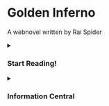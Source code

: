 # Golden Inferno
A webnovel written by Rai Spider

<details>
<summary><h3>Start Reading!</h3></summary>
<p></p>

- [Prologue](Chapters/Prologue.md)
- [Chapter 1](<Chapters/Chapter 1.md>)
- [Chapter 2](<Chapters/Chapter 2.md>)
- [Chapter 3](<Chapters/Chapter 3.md>)
- [Chapter 4](<Chapters/Chapter 4.md>)
- [Chapter 5](<Chapters/Chapter 5.md>)
- [Chapter 6](<Chapters/Chapter 6.md>)
- [Chapter 7](<Chapters/Chapter 7.md>)
- [Chapter 8](<Chapters/Chapter 8.md>)
- [Chapter 9](<Chapters/Chapter 9.md>)
- [Chapter 10](<Chapters/Chapter 10.md>)
- [Chapter 11](<Chapters/Chapter 11.md>)
- [Chapter 12](<Chapters/Chapter 12.md>)
- [Chapter 13](<Chapters/Chapter 13.md>)
- [Chapter 14](<Chapters/Chapter 14.md>)

</details>

<details>
<summary><h3>Information Central</h3></summary>
<p></p>

- [Characters](<Characters/Characters.md>)
- [Locations](<Locations/Locations.md>)
  
</details>
